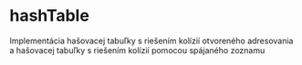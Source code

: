 # hashTable
Implementácia hašovacej tabuľky s riešením kolízií otvoreného adresovania a hašovacej tabuľky s riešením kolízií pomocou spájaného zoznamu 
